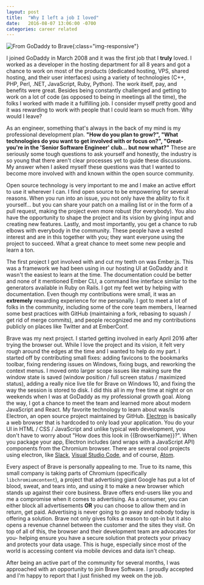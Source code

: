 ```yaml
---
layout: post
title:  "Why I left a job I loved"
date:   2016-08-07 13:06:00 -0700
categories: career related
---
```


![From GoDaddy to Brave](https://blog.clifton.io/wp-content/uploads/2016/08/gd-to-brave.png){:class="img-responsive"}

I joined GoDaddy in March 2008 and it was the first job that I **truly** loved. I worked as a developer in the hosting department for all 8 years and got a chance to work on most of the products (dedicated hosting, VPS, shared hosting, and their user interfaces) using a variety of technologies (C++, PHP, Perl, .NET, JavaScript, Ruby, Python). The work itself, pay, and benefits were great. Besides being constantly challenged and getting to work on a lot of code (as opposed to being in meetings all the time), the folks I worked with made it a fulfilling job.  I consider myself pretty good and it was rewarding to work with people that I could learn so much from. Why would I leave?

As an engineer, something that's always in the back of my mind is my professional development plan. **"How do you plan to grow?", "What technologies do you want to get involved with or focus on?", "Great- you're in the 'Senior Software Engineer' club... but now what?"** These are seriously some tough questions to ask yourself and honestly, the industry is so young that there aren't clear processes yet to guide these discussions. My answer when I asked myself these questions was that I wanted to become more involved with and known within the open source community.

Open source technology is very important to me and I make an active effort to use it wherever I can. I find open source to be empowering for several reasons. When you run into an issue, you not only have the ability to fix it yourself… but you can share your patch on a mailing list or in the form of a pull request, making the project even more robust (for everybody). You also have the opportunity to shape the project and its vision by giving input and creating new features. Lastly, and most importantly, you get a chance to rub elbows with everybody in the community. These people have a vested interest and are in this together with you; they want everyone using the project to succeed. What a great chance to meet some new people and learn a ton.

The first project I got involved with and cut my teeth on was Ember.js. This was a framework we had been using in our hosting UI at GoDaddy and it wasn't the easiest to learn at the time. The documentation could be better and none of it mentioned Ember CLI, a command line interface similar to the generators available in Ruby on Rails. I got my feet wet by helping with documentation.  Even though my contributions were small, it was an **extremely** rewarding experience for me personally. I got to meet a lot of folks in the community, including some of the core team members, I learned some best practices with GitHub (maintaining a fork, rebasing to squash / get rid of merge commits), and people recognized me and my contributions publicly on places like Twitter and at EmberConf.

Brave was my next project. I started getting involved in early April 2016 after trying the browser out. While I love the project and its vision, it felt very rough around the edges at the time and I wanted to help do my part. I started off by contributing small fixes: adding favicons to the bookmarks toolbar, fixing rendering issues on Windows, fixing bugs, and reworking the context menus.  I moved onto larger scope issues like making sure the window state is saved (window position / full screen status / maximized status), adding a really nice live tile for Brave on Windows 10, and fixing the way the session is stored to disk.  I did this all in my free time at night or on weekends when I was at GoDaddy as my professional growth goal. Along the way, I got a chance to meet the team and learned more about modern JavaScript and React. My favorite technology to learn about was/is Electron, an open source project maintained by GitHub. [Electron](https://electronjs.org/) is basically a web browser that is hardcoded to only load your application. You do your UI in HTML / CSS / JavaScript and unlike typical web development, you don't have to worry about "How does this look in {{BrowserName}}?". When you package your app, Electron includes (and wraps with a JavaScript API) components from the Chromium browser. There are several cool projects using electron, like [Slack](https://slack.com/), [Visual Studio Code](https://code.visualstudio.com/), and of course, [Atom](https://atom.io/).

Every aspect of Brave is personally appealing to me. True to its name, this small company is taking parts of Chromium (specifically `libchromiumcontent`), a project that advertising giant Google has put a lot of blood, sweat, and tears into, and using it to make a new browser which stands up against their core business. Brave offers end-users like you and me a compromise when it comes to advertising. As a consumer, you can either block all advertisements **OR** you can choose to allow them and in return, get paid. Advertising is never going to go away and nobody today is offering a solution. Brave not only gives folks a reason to opt-in but it also opens a revenue channel between the customer and the sites they visit. On top of all of this, the browser and their development team are advocates for you- helping ensure you have a secure solution that protects your privacy and protects your data usage.  This is huge, especially since most of the world is accessing content via mobile devices and data isn't cheap.

After being an active part of the community for several months, I was approached with an opportunity to join Brave Software. I proudly accepted and I'm happy to report that I just finished my week on the job.
